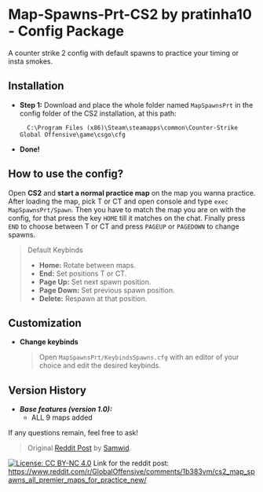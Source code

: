 # Map-Spawns-Prt-CS2 by pratinha10 - Config Package
A counter strike 2 config with default spawns to practice your timing or insta smokes.

## Installation
- **Step 1:**
  Download and place the whole folder named `MapSpawnsPrt` in the config folder of the CS2 installation, at this path:
  
		C:\Program Files (x86)\Steam\steamapps\common\Counter-Strike Global Offensive\game\csgo\cfg

- **Done!**

## How to use the config?
Open **CS2** and **start a normal practice map** on the map you wanna practice.
After loading the map, pick T or CT and open console and type `exec MapSpawnsPrt/Spawn`.
Then you have to match the map you are on with the config, for that press the key `HOME` till it matches on the chat. Finally press `END` to choose between T or CT and press `PAGEUP` or `PAGEDOWN` to change spawns.

>  Default Keybinds
>  -  **Home:** Rotate between maps.
>  -  **End:** Set positions T or CT.
>  -  **Page Up:** Set next spawn position.
>  -  **Page Down:** Set previous spawn position.
>  -  **Delete:** Respawn at that position.

## Customization
- **Change keybinds**

  > Open `MapSpawnsPrt/KeybindsSpawns.cfg` with an editor of your choice and edit the desired keybinds.

## Version History
- ***Base features (version 1.0):***
  - ALL 9 maps added

If any questions remain, feel free to ask!

> Original [Reddit Post](https://www.reddit.com/r/GlobalOffensive/comments/1b383vm/cs2_map_spawns_all_premier_maps_for_practice_new/) by [Samwid](https://www.reddit.com/user/Samwid/).

[![License: CC BY-NC 4.0](https://img.shields.io/badge/License-CC%20BY--NC%204.0-lightgrey.svg)](https://creativecommons.org/licenses/by-nc/4.0/)
Link for the reddit post: https://www.reddit.com/r/GlobalOffensive/comments/1b383vm/cs2_map_spawns_all_premier_maps_for_practice_new/